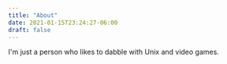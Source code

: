 ```yaml
---
title: "About"
date: 2021-01-15T23:24:27-06:00
draft: false
---
```

I'm just a person who likes to dabble with Unix and video games.
